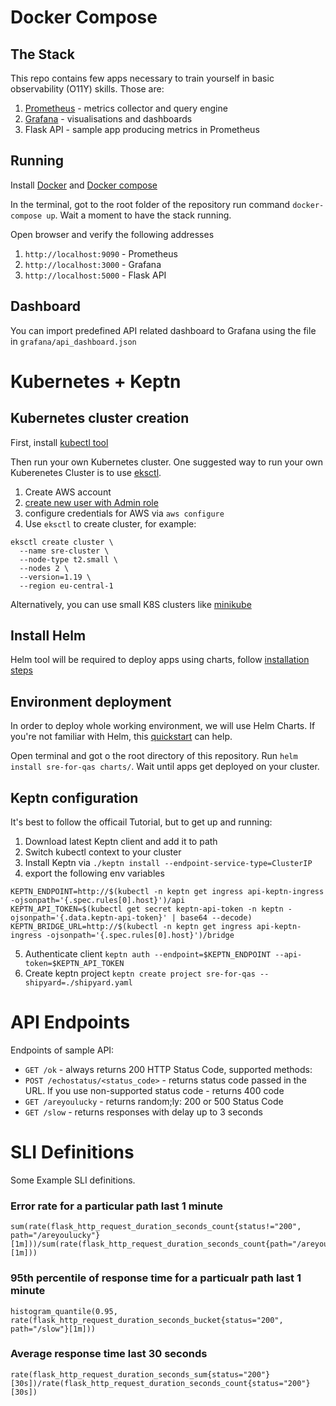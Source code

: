 # Docker Compose 
## The Stack
This repo contains few apps necessary to train yourself in basic observability (O11Y) skills. Those are:
1. [Prometheus](https://prometheus.io/) - metrics collector and query engine
2. [Grafana]() - visualisations and dashboards
3. Flask API - sample app producing metrics in Prometheus

## Running
Install [Docker](https://docs.docker.com/get-docker/) and [Docker compose](https://docs.docker.com/compose/install/)

In the terminal, got to the root folder of the repository run command `docker-compose up`. Wait a moment to have the stack running. 

Open browser and verify the following addresses
1. `http://localhost:9090` - Prometheus
1. `http://localhost:3000` - Grafana
3. `http://localhost:5000` - Flask API

## Dashboard
You can import predefined API related dashboard to Grafana using the file in `grafana/api_dashboard.json`

# Kubernetes + Keptn
## Kubernetes cluster creation
First, install [kubectl tool](https://kubernetes.io/docs/tasks/tools/#kubectl)

Then run your own Kubernetes cluster. One suggested way to run your own Kuberenetes Cluster is to use [eksctl](https://eksctl.io/).
1. Create AWS account
2. [create new user with Admin role](https://docs.aws.amazon.com/eks/latest/userguide/create-cluster.html) 
3. configure credentials for AWS via `aws configure` 
4. Use `eksctl` to create cluster, for example: 
```
eksctl create cluster \
  --name sre-cluster \
  --node-type t2.small \
  --nodes 2 \
  --version=1.19 \
  --region eu-central-1
```

Alternatively, you can use small K8S clusters like [minikube](https://minikube.sigs.k8s.io/docs/start/)

## Install Helm
Helm tool will be required to deploy apps using charts, follow [installation steps](https://helm.sh/docs/intro/install/)

## Environment deployment
In order to deploy whole working environment, we will use Helm Charts. If you're not familiar with Helm, this [quickstart](https://helm.sh/docs/intro/quickstart/) can help. 

Open terminal and got o the root directory of this repository. Run `helm install sre-for-qas charts/`. Wait until apps get deployed on your cluster.

## Keptn configuration
It's best to follow the officail Tutorial, but to get up and running:
1. Download latest Keptn client and add it to path
2. Switch kubectl context to your cluster
3. Install Keptn via `./keptn install --endpoint-service-type=ClusterIP`
4. export the following env variables
```
KEPTN_ENDPOINT=http://$(kubectl -n keptn get ingress api-keptn-ingress -ojsonpath='{.spec.rules[0].host}')/api
KEPTN_API_TOKEN=$(kubectl get secret keptn-api-token -n keptn -ojsonpath='{.data.keptn-api-token}' | base64 --decode)
KEPTN_BRIDGE_URL=http://$(kubectl -n keptn get ingress api-keptn-ingress -ojsonpath='{.spec.rules[0].host}')/bridge
``` 
5. Authenticate client `keptn auth --endpoint=$KEPTN_ENDPOINT --api-token=$KEPTN_API_TOKEN`
6. Create keptn project `keptn create project sre-for-qas --shipyard=./shipyard.yaml`

# API Endpoints
Endpoints of sample API:
- `GET /ok` - always returns 200 HTTP Status Code, supported methods: 
- `POST /echostatus/<status_code>` - returns status code passed in the URL. If you use non-supported status code - returns 400 code
- `GET /areyoulucky` - returns random;ly: 200 or 500 Status Code
- `GET /slow` - returns responses with delay up to 3 seconds

# SLI Definitions
Some Example SLI definitions.

### Error rate for a particular path last 1 minute
```
sum(rate(flask_http_request_duration_seconds_count{status!="200", path="/areyoulucky"}[1m]))/sum(rate(flask_http_request_duration_seconds_count{path="/areyoulucky"}[1m]))
```

### 95th percentile of response time for a particualr path last 1 minute
```
histogram_quantile(0.95, rate(flask_http_request_duration_seconds_bucket{status="200", path="/slow"}[1m]))
```

### Average response time last 30 seconds
```
rate(flask_http_request_duration_seconds_sum{status="200"}[30s])/rate(flask_http_request_duration_seconds_count{status="200"}[30s])
```